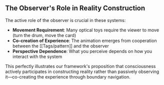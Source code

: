 ## The Observer's Role in Reality Construction

The active role of the observer is crucial in these systems:

- **Movement Requirement**: Many optical toys require the viewer to move (turn the drum, move the card)
- **Co-creation of Experience**: The animation emerges from cooperation between the [[Tags/pattern]] and the observer
- **Perspective Dependence**: What you perceive depends on how you interact with the system

This perfectly illustrates our framework's proposition that consciousness actively participates in constructing reality rather than passively observing it—co-creating the experience through boundary navigation.